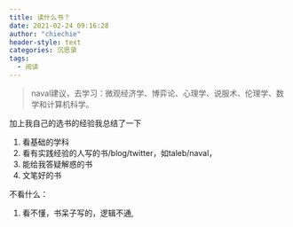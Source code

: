 ```yaml
---
title: 读什么书？
date: 2021-02-24 09:16:28
author: "chiechie"
header-style: text
categories: 沉思录
tags:
  - 阅读
---
```



> naval建议，去学习：微观经济学、博弈论、心理学、说服术、伦理学、数学和计算机科学。


加上我自己的选书的经验我总结了一下

1. 看基础的学科
2. 看有实践经验的人写的书/blog/twitter，如taleb/naval，
3. 能给我答疑解惑的书
4. 文笔好的书

不看什么： 
1. 看不懂，书呆子写的，逻辑不通, 
